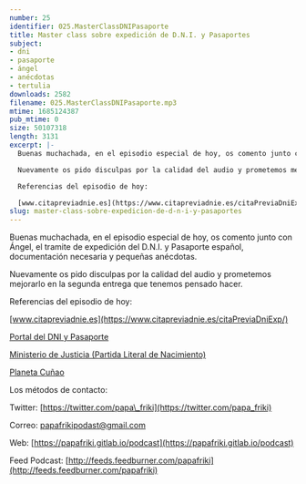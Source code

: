 ```yaml
---
number: 25
identifier: 025.MasterClassDNIPasaporte
title: Master class sobre expedición de D.N.I. y Pasaportes
subject:
- dni
- pasaporte
- ángel
- anécdotas
- tertulia
downloads: 2582
filename: 025.MasterClassDNIPasaporte.mp3
mtime: 1685124387
pub_mtime: 0
size: 50107318
length: 3131
excerpt: |-
  Buenas muchachada, en el episodio especial de hoy, os comento junto con Ángel, el tramite de expedición del D.N.I. y Pasaporte español, documentación necesaria y pequeñas anécdotas.

  Nuevamente os pido disculpas por la calidad del audio y prometemos mejorarlo en la segunda entrega que tenemos pensado hacer.

  Referencias del episodio de hoy:

  [www.citapreviadnie.es](https://www.citapreviadnie.es/citaPreviaDniExp/)
slug: master-class-sobre-expedicion-de-d-n-i-y-pasaportes
---
```

Buenas muchachada, en el episodio especial de hoy, os comento junto con Ángel, el tramite de expedición del D.N.I. y Pasaporte español, documentación necesaria y pequeñas anécdotas.

Nuevamente os pido disculpas por la calidad del audio y prometemos mejorarlo en la segunda entrega que tenemos pensado hacer.

Referencias del episodio de hoy:

[www.citapreviadnie.es](https://www.citapreviadnie.es/citaPreviaDniExp/)

[Portal del DNI y Pasaporte](https://www.dnielectronico.es/PortalDNIe/)

[Ministerio de Justicia (Partida Literal de Nacimiento)](https://sede.mjusticia.gob.es/cs/Satellite/Sede/es/tramites/certificado-nacimiento)

[Planeta Cuñao](http://planetacunao.com/)

Los métodos de contacto:

Twitter: [https://twitter.com/papa\_friki](https://twitter.com/papa_friki)

Correo: [papafrikipodast@gmail.com](https://archive.org/details/papafrikipodast@gmail.com)

Web: [https://papafriki.gitlab.io/podcast](https://papafriki.gitlab.io/podcast)

Feed Podcast: [http://feeds.feedburner.com/papafriki](http://feeds.feedburner.com/papafriki)